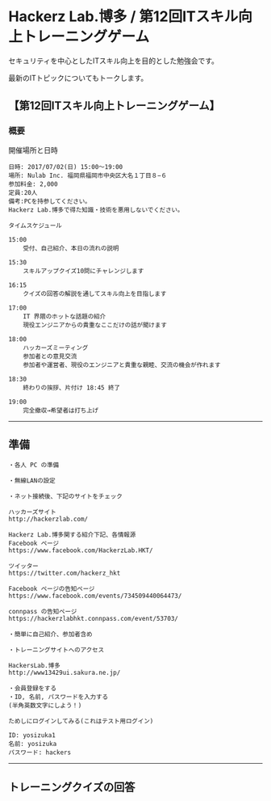 # Hackerz Lab.博多 / 第12回ITスキル向上トレーニングゲーム

セキュリティを中心としたITスキル向上を目的とした勉強会です。

最新のITトピックについてもトークします。

## 【第12回ITスキル向上トレーニングゲーム】

### 概要

開催場所と日時

    日時: 2017/07/02(日) 15:00〜19:00
    場所: Nulab Inc. 福岡県福岡市中央区大名１丁目８−６
    参加料金: 2,000
    定員:20人
    備考:PCを持参してください。
    Hackerz Lab.博多で得た知識・技術を悪用しないでください。

    タイムスケジュール

    15:00
        受付、自己紹介、本日の流れの説明

    15:30
        スキルアップクイズ10問にチャレンジします

    16:15
        クイズの回答の解説を通してスキル向上を目指します

    17:00
        IT 界隈のホットな話題の紹介
        現役エンジニアからの貴重なここだけの話が聞けます

    18:00
        ハッカーズミーティング
        参加者との意見交流
        参加者や運営者、現役のエンジニアと貴重な親睦、交流の機会が作れます

    18:30
        終わりの挨拶、片付け 18:45 終了

    19:00
        完全撤収→希望者は打ち上げ


------

## 準備

    ・各人 PC の準備

    ・無線LANの設定

    ・ネット接続後、下記のサイトをチェック

    ハッカーズサイト
    http://hackerzlab.com/

    Hackerz Lab.博多関する紹介下記、各情報源
    Facebook ページ
    https://www.facebook.com/HackerzLab.HKT/

    ツイッター
    https://twitter.com/hackerz_hkt

    Facebook ページの告知ページ
    https://www.facebook.com/events/734509440064473/

    connpass の告知ページ
    https://hackerzlabhkt.connpass.com/event/53703/

    ・簡単に自己紹介、参加者含め

    ・トレーニングサイトへのアクセス

    HackersLab.博多
    http://www13429ui.sakura.ne.jp/

    ・会員登録をする
    ・ID, 名前, パスワードを入力する
    (半角英数文字にしよう！)

    ためしにログインしてみる(これはテスト用ログイン)

    ID: yosizuka1
    名前: yosizuka
    パスワード: hackers

-----


## トレーニングクイズの回答

